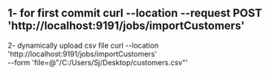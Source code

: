 1- for first commit
curl --location --request POST 'http://localhost:9191/jobs/importCustomers'
----------------------------------------------

2- dynamically upload csv file
curl --location 'http://localhost:9191/jobs/importCustomers' \
--form 'file=@"/C:/Users/Sj/Desktop/customers.csv"'

